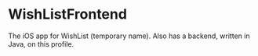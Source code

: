 # WishListFrontend
The iOS app for WishList (temporary name). Also has a backend, written in Java, on this profile. 
